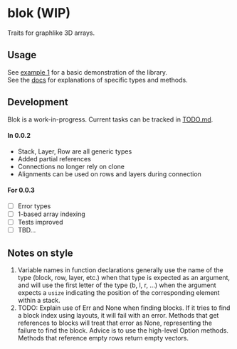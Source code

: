 
# blok (WIP)
Traits for graphlike 3D arrays.

## Usage
See [example 1](/example/1.rs) for a basic demonstration of the library. <br>
See the [docs](https://docs.rs/blok/latest/blok/) 
for explanations of specific types and methods.

## Development
Blok is a work-in-progress. Current tasks can be tracked in [TODO.md](/TODO.md). <br>
#### In 0.0.2 
- Stack, Layer, Row are all generic types
- Added partial references
- Connections no longer rely on clone 
- Alignments can be used on rows and layers during connection 
#### For 0.0.3 
- [ ] Error types
- [ ] 1-based array indexing
- [ ] Tests improved
- [ ] TBD...

## Notes on style
1. Variable names in function declarations generally use the name of the type
(block, row, layer, etc.) when that type is expected as an argument, 
and will use the first letter of the type (b, l, r, ...) 
when the argument expects a `usize` indicating the position 
of the corresponding element within a stack.
2. TODO: Explain use of Err and None when finding blocks. 
If it tries to find a block index using layouts, it will fail with an error.
Methods that get references to blocks will treat that error as None,
representing the failure to find the block.
Advice is to use the high-level Option methods.
Methods that reference empty rows return empty vectors.

